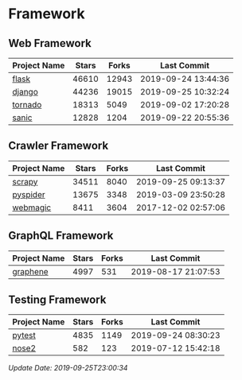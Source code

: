 # Framework

## Web Framework

| Project Name | Stars | Forks | Last Commit |
| ------------ | ----- | ----- | ----------- |
| [flask](https://github.com/pallets/flask) | 46610 | 12943 | 2019-09-24 13:44:36 |
| [django](https://github.com/django/django) | 44236 | 19015 | 2019-09-25 10:32:24 |
| [tornado](https://github.com/tornadoweb/tornado) | 18313 | 5049 | 2019-09-02 17:20:28 |
| [sanic](https://github.com/huge-success/sanic) | 12828 | 1204 | 2019-09-22 20:55:36 |

## Crawler Framework

| Project Name | Stars | Forks | Last Commit |
| ------------ | ----- | ----- | ----------- |
| [scrapy](https://github.com/scrapy/scrapy) | 34511 | 8040 | 2019-09-25 09:13:37 |
| [pyspider](https://github.com/binux/pyspider) | 13675 | 3348 | 2019-03-09 23:50:28 |
| [webmagic](https://github.com/code4craft/webmagic) | 8411 | 3604 | 2017-12-02 02:57:06 |

## GraphQL Framework

| Project Name | Stars | Forks | Last Commit |
| ------------ | ----- | ----- | ----------- |
| [graphene](https://github.com/graphql-python/graphene) | 4997 | 531 | 2019-08-17 21:07:53 |

## Testing Framework

| Project Name | Stars | Forks | Last Commit |
| ------------ | ----- | ----- | ----------- |
| [pytest](https://github.com/pytest-dev/pytest) | 4835 | 1149 | 2019-09-24 08:30:23 |
| [nose2](https://github.com/nose-devs/nose2) | 582 | 123 | 2019-07-12 15:42:18 |

*Update Date: 2019-09-25T23:00:34*